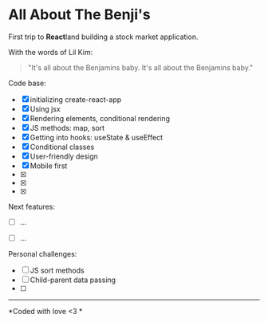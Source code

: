 # All About The Benji's



First trip to **React**land building a stock market application. 


With the words of Lil Kim:
> "It's all about the Benjamins baby.
> It's all about the Benjamins baby."


Code base:
- [x] initializing create-react-app
- [x] Using jsx
- [x] Rendering elements, conditional rendering
- [x] JS methods: map, sort
- [x] Getting into hooks: useState & useEffect
- [x] Conditional classes
- [x] User-friendly design
- [x] Mobile first
- [x] 
- [x] 
- [x] 


Next features:

- [ ] ...
- [ ] ...


Personal challenges:

- [ ] JS sort methods
- [ ] Child-parent data passing
- [ ] 


***
*Coded with love <3 *